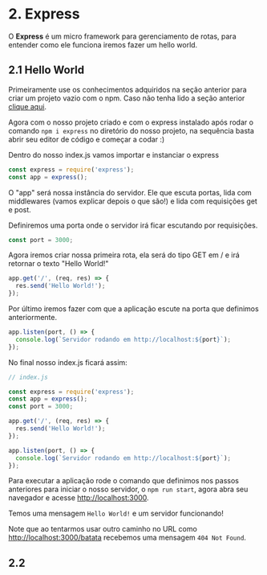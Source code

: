 # 2. Express

O **Express** é um micro framework para gerenciamento de rotas, para entender como ele funciona iremos fazer um hello world.

## 2.1 Hello World

Primeiramente use os conhecimentos adquiridos na seção anterior para criar um projeto vazio com o npm. Caso não tenha lido a seção anterior [clique aqui](../1-primeiros-passos/npm.md).

Agora com o nosso projeto criado e com o express instalado após rodar o comando `npm i express` no diretório do nosso projeto, na sequência basta abrir seu editor de código e começar a codar :)

Dentro do nosso index.js vamos importar e instanciar o express

```javascript
const express = require('express');
const app = express();
```

O "app" será nossa instância do servidor. Ele que escuta portas, lida com middlewares (vamos explicar depois o que são!) e lida com requisições get e post.

Definiremos uma porta onde o servidor irá ficar escutando por requisições.

```javascript
const port = 3000;
```

Agora iremos criar nossa primeira rota, ela será do tipo GET em / e irá retornar o texto "Hello World!"

```javascript
app.get('/', (req, res) => {
  res.send('Hello World!');
});
```

Por último iremos fazer com que a aplicação escute na porta que definimos anteriormente.

```javascript
app.listen(port, () => {
  console.log(`Servidor rodando em http://localhost:${port}`);
});
```

No final nosso index.js ficará assim:

```javascript
// index.js

const express = require('express');
const app = express();
const port = 3000;

app.get('/', (req, res) => {
  res.send('Hello World!');
});

app.listen(port, () => {
  console.log(`Servidor rodando em http://localhost:${port}`);
});
```

Para executar a aplicação rode o comando que definimos nos passos anteriores para iniciar o nosso servidor, o `npm run start`, agora abra seu navegador e acesse [http://localhost:3000](http://localhost:3000).

Temos uma mensagem `Hello World!` e um servidor funcionando! 

Note que ao tentarmos usar outro caminho no URL como [http://localhost:3000/batata](http://localhost:3000/batata) recebemos uma mensagem `404 Not Found`.

## 2.2 